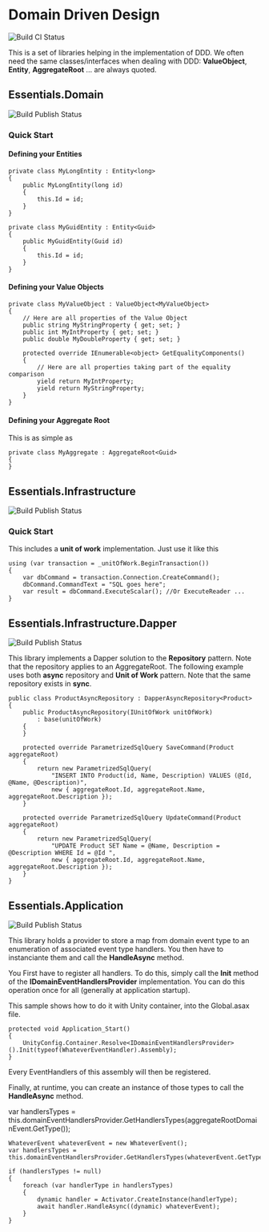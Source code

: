 # Domain Driven Design

![Build CI Status](https://jto.visualstudio.com/_apis/public/build/definitions/ead6e1b7-db14-4396-8115-d903ce93329e/13/badge)

This is a set of libraries helping in the implementation of DDD.
We often need the same classes/interfaces when dealing with DDD: **ValueObject**, **Entity**, **AggregateRoot** ... are always quoted.

## Essentials.Domain

![Build Publish Status](https://jto.visualstudio.com/_apis/public/build/definitions/ead6e1b7-db14-4396-8115-d903ce93329e/12/badge)

### Quick Start

#### Defining your Entities

```
private class MyLongEntity : Entity<long>
{
	public MyLongEntity(long id)
	{
		this.Id = id;
	}
}

private class MyGuidEntity : Entity<Guid>
{
	public MyGuidEntity(Guid id)
	{
		this.Id = id;
	}
}
```
		
#### Defining your Value Objects

```
private class MyValueObject : ValueObject<MyValueObject>
{
    // Here are all properties of the Value Object
    public string MyStringProperty { get; set; }
    public int MyIntProperty { get; set; }
    public double MyDoubleProperty { get; set; }
	
    protected override IEnumerable<object> GetEqualityComponents()
    {
    	// Here are all properties taking part of the equality comparison
    	yield return MyIntProperty;
    	yield return MyStringProperty;
    }
}
```
			
#### Defining your Aggregate Root

This is as simple as
```
private class MyAggregate : AggregateRoot<Guid>
{
}
```

## Essentials.Infrastructure

![Build Publish Status](https://jto.visualstudio.com/_apis/public/build/definitions/ead6e1b7-db14-4396-8115-d903ce93329e/14/badge)

### Quick Start

This includes a **unit of work** implementation. Just use it like this

```
using (var transaction = _unitOfWork.BeginTransaction())
{
    var dbCommand = transaction.Connection.CreateCommand();
    dbCommand.CommandText = "SQL goes here";
    var result = dbCommand.ExecuteScalar(); //Or ExecuteReader ...
}
```

## Essentials.Infrastructure.Dapper

![Build Publish Status](https://jto.visualstudio.com/_apis/public/build/definitions/ead6e1b7-db14-4396-8115-d903ce93329e/15/badge)

This library implements a Dapper solution to the **Repository** pattern. Note that the repository applies to an AggregateRoot. The following example uses
both **async** repository and **Unit of Work** pattern. Note that the same repository exists in **sync**.

```
public class ProductAsyncRepository : DapperAsyncRepository<Product>
{
	public ProductAsyncRepository(IUnitOfWork unitOfWork)
		: base(unitOfWork)
	{
	}

	protected override ParametrizedSqlQuery SaveCommand(Product aggregateRoot)
	{
		return new ParametrizedSqlQuery(
			"INSERT INTO Product(id, Name, Description) VALUES (@Id, @Name, @Description)",
			new { aggregateRoot.Id, aggregateRoot.Name, aggregateRoot.Description });
	}

	protected override ParametrizedSqlQuery UpdateCommand(Product aggregateRoot)
	{
		return new ParametrizedSqlQuery(
			"UPDATE Product SET Name = @Name, Description = @Description WHERE Id = @Id ",
			new { aggregateRoot.Id, aggregateRoot.Name, aggregateRoot.Description });
	}
}
```

## Essentials.Application

![Build Publish Status](https://jto.visualstudio.com/DomainDrivenDesign/_apis/build/status/DomainDrivenDesign-Application-Publish)

This library holds a provider to store a map from domain event type to an enumeration of associated event type handlers.
You then have to instanciante them and call the **HandleAsync** method.

You First have to register all handlers. To do this, simply call the **Init** method of the **IDomainEventHandlersProvider** implementation.
You can do this operation once for all (generally at application startup).

This sample shows how to do it with Unity container, into the Global.asax file.

```
protected void Application_Start()
{
	UnityConfig.Container.Resolve<IDomainEventHandlersProvider>().Init(typeof(WhateverEventHandler).Assembly);
}
```

Every EventHandlers of this assembly will then be registered.

Finally, at runtime, you can create an instance of those types to call the **HandleAsync** method.

var handlersTypes = this.domainEventHandlersProvider.GetHandlersTypes(aggregateRootDomainEvent.GetType());

```
WhateverEvent whateverEvent = new WhateverEvent();
var handlersTypes = this.domainEventHandlersProvider.GetHandlersTypes(whateverEvent.GetType());

if (handlersTypes != null)
{
	foreach (var handlerType in handlersTypes)
	{
		dynamic handler = Activator.CreateInstance(handlerType);
		await handler.HandleAsync((dynamic) whateverEvent);
	}
}
```